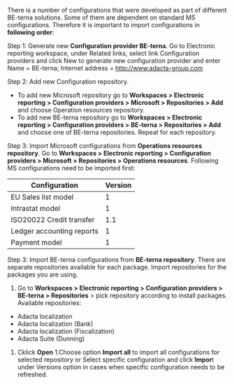 There is a number of configurations that were developed as part of different BE-terna solutions. Some of them are dependent on standard MS configurations. Therefore it is important to import configurations in **following order**:

Step 1: Generate new **Configuration provider BE-terna**. Go to Electronic reporting workspace, under Related links, select link Configuration providers and click New to generate new configuration provider and enter Name = BE-terna; Internet address = http://www.adacta-group.com

Step 2: Add new Configuration repository.  
- To add new Microsoft repository go to **Workspaces > Electronic reporting > Configuration providers > Microsoft > Repositories > Add** and choose Operation resources repository.
- To add new BE-terna repository go to **Workspaces > Electronic reporting > Configuration providers > BE-terna > Repositories > Add** and choose one of BE-terna repositories. Repeat for each repository.

Step 3: Import Microsoft configurations from **Operations resources repository**. Go to **Workspaces > Electronic reporting > Configuration providers > Microsoft > Repositories >  Operations resources**. Following MS configurations need to be imported first:


|**Configuration**| **Version** |
|--|--|
|EU Sales list model | 1 |
|Intrastat model |1  |
|ISO20022 Credit transfer |1.1  |
|Ledger accounting reports  | 1 |
|Payment model  | 1 |

Step 3: Import BE-terna configurations from **BE-terna repository**. There are separate repositories available for each package. Import  repositories for the packages you are using. 
1. Go to  **Workspaces > Electronic reporting > Configuration providers > BE-terna > Repositories** > pick repository according to install packages. Available repositories: 

- Adacta localization
- Adacta localization (Bank)
- Adacta localization (Fiscalization)
- Adacta Suite (Dunning)

1. Cklick **Open**
1.Choose option **Import all** to import all configurations for selected repository or Select specific configuration and click **Impor**t under Versions option in cases when specific configuration needs to be refreshed.  



